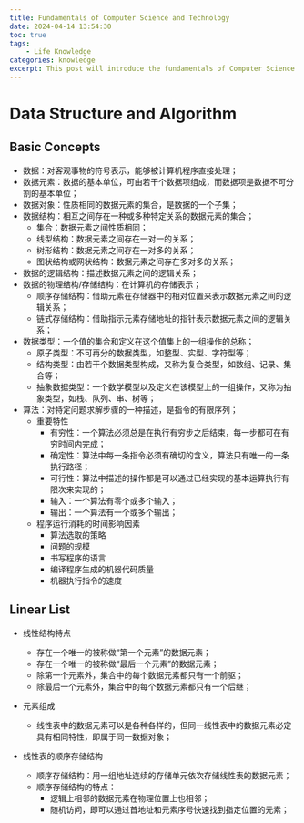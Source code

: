 ```yaml
---
title: Fundamentals of Computer Science and Technology
date: 2024-04-14 13:54:30
toc: true
tags:
    - Life Knowledge
categories: knowledge
excerpt: This post will introduce the fundamentals of Computer Science and Technology.
---
```

# Data Structure and Algorithm
## Basic Concepts
+ 数据：对客观事物的符号表示，能够被计算机程序直接处理；
+ 数据元素：数据的基本单位，可由若干个数据项组成，而数据项是数据不可分割的基本单位；
+ 数据对象：性质相同的数据元素的集合，是数据的一个子集；
+ 数据结构：相互之间存在一种或多种特定关系的数据元素的集合；
    + 集合：数据元素之间性质相同；
    + 线型结构：数据元素之间存在一对一的关系；
    + 树形结构：数据元素之间存在一对多的关系；
    + 图状结构或网状结构：数据元素之间存在多对多的关系；
+ 数据的逻辑结构：描述数据元素之间的逻辑关系；
+ 数据的物理结构/存储结构：在计算机的存储表示；
    + 顺序存储结构：借助元素在存储器中的相对位置来表示数据元素之间的逻辑关系；
    + 链式存储结构：借助指示元素存储地址的指针表示数据元素之间的逻辑关系；
+ 数据类型：一个值的集合和定义在这个值集上的一组操作的总称；
    + 原子类型：不可再分的数据类型，如整型、实型、字符型等；
    + 结构类型：由若干个数据类型构成，又称为复合类型，如数组、记录、集合等；
    + 抽象数据类型：一个数学模型以及定义在该模型上的一组操作，又称为抽象类型，如栈、队列、串、树等；
+ 算法：对特定问题求解步骤的一种描述，是指令的有限序列；
    + 重要特性
        + 有穷性：一个算法必须总是在执行有穷步之后结束，每一步都可在有穷时间内完成；
        + 确定性：算法中每一条指令必须有确切的含义，算法只有唯一的一条执行路径；
        + 可行性：算法中描述的操作都是可以通过已经实现的基本运算执行有限次来实现的；
        + 输入：一个算法有零个或多个输入；
        + 输出：一个算法有一个或多个输出；
    + 程序运行消耗的时间影响因素
        + 算法选取的策略
        + 问题的规模
        + 书写程序的语言
        + 编译程序生成的机器代码质量
        + 机器执行指令的速度

## Linear List
+ 线性结构特点
    + 存在一个唯一的被称做“第一个元素”的数据元素；
    + 存在一个唯一的被称做“最后一个元素”的数据元素；
    + 除第一个元素外，集合中的每个数据元素都只有一个前驱；
    + 除最后一个元素外，集合中的每个数据元素都只有一个后继；
+ 元素组成
    + 线性表中的数据元素可以是各种各样的，但同一线性表中的数据元素必定具有相同特性，即属于同一数据对象；
    
+ 线性表的顺序存储结构
    + 顺序存储结构：用一组地址连续的存储单元依次存储线性表的数据元素；
    + 顺序存储结构的特点：
        + 逻辑上相邻的数据元素在物理位置上也相邻；
        + 随机访问，即可以通过首地址和元素序号快速找到指定位置的元素；

